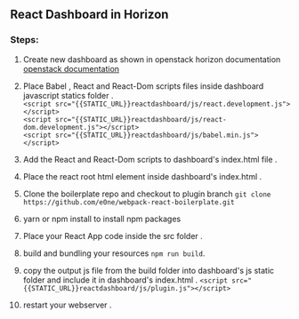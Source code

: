 ## React Dashboard in Horizon 


### Steps:

1. Create new dashboard as shown in openstack horizon documentation [openstack documentation](https://docs.openstack.org/horizon/latest/contributor/tutorials/dashboard.html)

2. Place Babel , React and React-Dom scripts files inside dashboard javascript statics folder .                                    
`<script src="{{STATIC_URL}}reactdashboard/js/react.development.js"></script>`             
`<script src="{{STATIC_URL}}reactdashboard/js/react-dom.development.js"></script>`         
`<script src="{{STATIC_URL}}reactdashboard/js/babel.min.js"></script>`                       

3. Add the React and React-Dom scripts to dashboard's index.html file .

3. Place the react root html element inside dashboard's index.html .

4. Clone the boilerplate repo and checkout to plugin branch 
`git clone https://github.com/e0ne/webpack-react-boilerplate.git`

5. yarn or npm install to install npm packages

6. Place your React App code inside the src folder .

7.  build and bundling your resources `npm run build`.

8. copy the output js file from the build folder into dashboard's js static folder and include it in dashboard's index.html .
`<script src="{{STATIC_URL}}reactdashboard/js/plugin.js"></script>`

9. restart your webserver .



